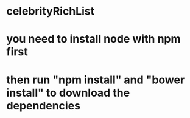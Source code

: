# celebrityRichList

# you need to install node with npm first
# then run "npm install" and "bower install" to download the dependencies
